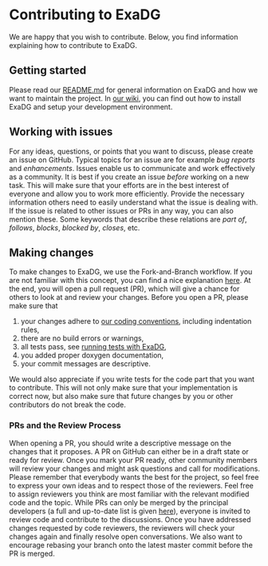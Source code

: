 # Contributing to ExaDG
We are happy that you wish to contribute. 
Below, you find information explaining how to contribute to ExaDG.

## Getting started
Please read our [README.md](https://github.com/exadg/exadg/#readme) for general information on ExaDG and how we want to maintain the project.
In [our wiki](https://github.com/exadg/exadg/wiki), you can find out how to install ExaDG and setup your development environment.

## Working with issues
For any ideas, questions, or points that you want to discuss, please create an issue on GitHub.
Typical topics for an issue are for example _bug reports_ and _enhancements_.
Issues enable us to communicate and work effectively as a community.
It is best if you create an issue _before_ working on a new task. 
This will make sure that your efforts are in the best interest of everyone and allow you to work more efficiently.
Provide the necessary information others need to easily understand what the issue is dealing with.
If the issue is related to other issues or PRs in any way, you can also mention these.
Some keywords that describe these relations are _part of_, _follows_, _blocks_, _blocked by_, _closes_, etc. 

## Making changes
To make changes to ExaDG, we use the Fork-and-Branch workflow.
If you are not familiar with this concept, you can find a nice explanation [here](https://blog.scottlowe.org/2015/01/27/using-fork-branch-git-workflow/).
At the end, you will open a pull request (PR), which will give a chance for others to look at and review your changes.
Before you open a PR, please make sure that
 1. your changes adhere to [our coding conventions](https://github.com/exadg/exadg/wiki/Coding-conventions), including indentation rules,
 2. there are no build errors or warnings,
 3. all tests pass, see [running tests with ExaDG](https://github.com/exadg/exadg/wiki/Running-tests),
 4. you added proper doxygen documentation,
 5. your commit messages are descriptive. 
   
We would also appreciate if you write tests for the code part that you want to contribute.
This will not only make sure that your implementation is correct now, but also make sure that future changes by you or other contributors do not break the code.

### PRs and the Review Process
When opening a PR, you should write a descriptive message on the changes that it proposes.
A PR on GitHub can either be in a draft state or ready for review.
Once you mark your PR ready, other community members will review your changes and might ask questions and call for modifications.
Please remember that everybody wants the best for the project, so feel free to express your own ideas and to respect those of the reviewers.
Feel free to assign reviewers you think are most familiar with the relevant modified code and the topic.
While PRs can only be merged by the principal developers (a full and up-to-date list is given [here](https://github.com/exadg/exadg/#authors)), everyone is invited to review code and contribute to the discussions.
Once you have addressed changes requested by code reviewers, the reviewers will check your changes again and finally resolve open conversations.
We also want to encourage rebasing your branch onto the latest master commit before the PR is merged. 